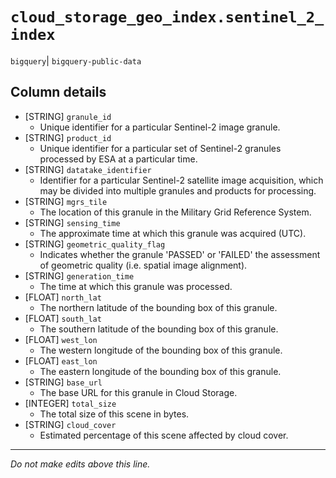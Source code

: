 # `cloud_storage_geo_index.sentinel_2_index`
`bigquery`| `bigquery-public-data`

## Column details
* [STRING]    `granule_id`
  - Unique identifier for a particular Sentinel-2 image granule.
* [STRING]    `product_id`
  - Unique identifier for a particular set of Sentinel-2 granules processed by ESA at a particular time.
* [STRING]    `datatake_identifier`
  - Identifier for a particular Sentinel-2 satellite image acquisition, which may be divided into multiple granules and products for processing. 
* [STRING]    `mgrs_tile`
  - The location of this granule in the Military Grid Reference System.
* [STRING]    `sensing_time`
  - The approximate time at which this granule was acquired (UTC).
* [STRING]    `geometric_quality_flag`
  - Indicates whether the granule 'PASSED' or 'FAILED' the assessment of geometric quality (i.e. spatial image alignment).
* [STRING]    `generation_time`
  - The time at which this granule was processed.
* [FLOAT]     `north_lat`
  - The northern latitude of the bounding box of this granule.
* [FLOAT]     `south_lat`
  - The southern latitude of the bounding box of this granule.
* [FLOAT]     `west_lon`
  - The western longitude of the bounding box of this granule.
* [FLOAT]     `east_lon`
  - The eastern longitude of the bounding box of this granule.
* [STRING]    `base_url`
  - The base URL for this granule in Cloud Storage.
* [INTEGER]   `total_size`
  - The total size of this scene in bytes.
* [STRING]    `cloud_cover`
  - Estimated percentage of this scene affected by cloud cover.

-------------------------------------------------------------------------------
*Do not make edits above this line.*
